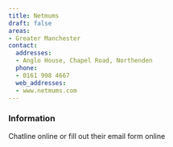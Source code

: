 ```yaml
---
title: Netmums
draft: false
areas:
- Greater Manchester
contact:
  addresses:
  - Anglo House, Chapel Road, Northenden
  phone:
  - 0161 998 4667
  web_addresses:
  - www.netmums.com
---
```


### Information
Chatline online or fill out their email form online


